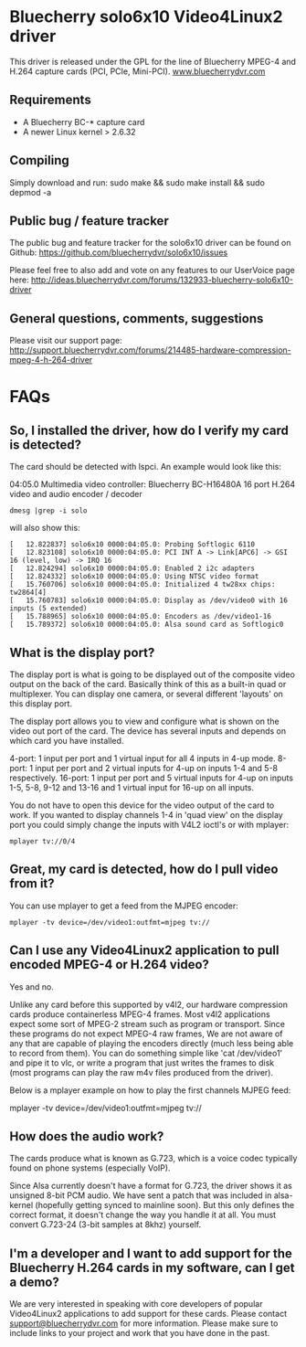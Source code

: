 Bluecherry solo6x10 Video4Linux2 driver
======================================
This driver is released under the GPL for the line of Bluecherry MPEG-4 and
H.264 capture cards (PCI, PCIe, Mini-PCI).
www.bluecherrydvr.com

Requirements
------------
- A Bluecherry BC-* capture card
- A newer Linux kernel > 2.6.32

Compiling
---------
Simply download and run: sudo make && sudo make install && sudo depmod -a

Public bug / feature tracker
---------------------------
The public bug and feature tracker for the solo6x10 driver can be found on
Github:
https://github.com/bluecherrydvr/solo6x10/issues

Please feel free to also add and vote on any features to our UserVoice page
here: http://ideas.bluecherrydvr.com/forums/132933-bluecherry-solo6x10-driver

General questions, comments, suggestions
----------------------------------------
Please visit our support page:
http://support.bluecherrydvr.com/forums/214485-hardware-compression-mpeg-4-h-264-driver

FAQs
====

So, I installed the driver, how do I verify my card is detected?
---------------------------------------------------------------
The card should be detected with lspci.  An example would look like this:

04:05.0 Multimedia video controller: Bluecherry BC-H16480A 16 port H.264 video and audio encoder / decoder

	dmesg |grep -i solo 

will also show this:

	[   12.822837] solo6x10 0000:04:05.0: Probing Softlogic 6110
	[   12.823108] solo6x10 0000:04:05.0: PCI INT A -> Link[APC6] -> GSI 16 (level, low) -> IRQ 16
	[   12.824294] solo6x10 0000:04:05.0: Enabled 2 i2c adapters
	[   12.824332] solo6x10 0000:04:05.0: Using NTSC video format
	[   15.760706] solo6x10 0000:04:05.0: Initialized 4 tw28xx chips: tw2864[4]
	[   15.760783] solo6x10 0000:04:05.0: Display as /dev/video0 with 16 inputs (5 extended)
	[   15.788965] solo6x10 0000:04:05.0: Encoders as /dev/video1-16
	[   15.789372] solo6x10 0000:04:05.0: Alsa sound card as Softlogic0

What is the display port?
-------------------------
The display port is what is going to be displayed out of the composite video
output on the back of the card.  Basically think of this as a built-in quad or
multiplexer.  You can display one camera, or several different 'layouts' on this
display port.

The display port allows you to view and configure what is shown on the video out
port of the card. The device has several inputs and depends on which card you
have installed.

4-port:  1 input per port and 1 virtual input for all 4 inputs in 4-up mode.
8-port:  1 input per port and 2 virtual inputs for 4-up on inputs 1-4 and 5-8
	 respectively.
16-port: 1 input per port and 5 virtual inputs for 4-up	on inputs 1-5, 5-8,
	 9-12 and 13-16 and 1 virtual input for 16-up on all inputs.

You do not have to open this device for the video output of the card to work. If
you wanted to display channels 1-4 in 'quad view' on the display port you could
simply change the inputs with V4L2 ioctl's or with mplayer:

	mplayer tv://0/4 

Great, my card is detected, how do I pull video from it?
--------------------------------------------------------
You can use mplayer to get a feed from the MJPEG encoder:

	mplayer -tv device=/dev/video1:outfmt=mjpeg tv://

Can I use any Video4Linux2 application to pull encoded MPEG-4 or H.264 video?
-----------------------------------------------------------------------------
Yes and no.  

Unlike any card before this supported by v4l2, our hardware compression cards
produce containerless MPEG-4 frames.  Most v4l2 applications expect some sort of
MPEG-2 stream such as program or transport.  Since these programs do not expect
MPEG-4 raw frames, We are not aware of any that are capable of playing the
encoders directly (much less being able to record from them). You can do
something simple like 'cat /dev/video1' and pipe it to vlc, or write a program
that just writes the frames to disk (most programs can play the raw m4v files
produced from the driver).

Below is a mplayer example on how to play the first channels MJPEG feed:

mplayer -tv device=/dev/video1:outfmt=mjpeg tv://

How does the audio work?
------------------------
The cards produce what is known as G.723, which is a voice codec typically found
on phone systems (especially VoIP).

Since Alsa currently doesn't have a format for G.723, the driver shows it as
unsigned 8-bit PCM audio.  We have sent a patch that was included in alsa-kernel
(hopefully getting synced to mainline soon). But this only defines the correct
format, it doesn't change the way you handle it at all.  You must convert
G.723-24 (3-bit samples at 8khz) yourself.

I'm a developer and I want to add support for the Bluecherry H.264 cards in my software, can I get a demo?
----------------------------------------------------------------------------------------------------------
We are very interested in speaking with core developers of popular Video4Linux2
applications to add support for these cards.  Please contact
support@bluecherrydvr.com for more information.  Please make sure to include
links to your project and work that you have done in the past.
